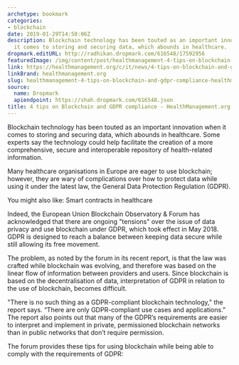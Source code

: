```yaml
---
archetype: bookmark
categories:
- blockchain
date: 2019-01-29T14:50:06Z
description: Blockchain technology has been touted as an important innovation when
  it comes to storing and securing data, which abounds in healthcare.
dropmark.editURL: http://radhikan.dropmark.com/616548/17592956
featuredImage: /img/content/post/healthmanagement-4-tips-on-blockchain-and-gdpr-compliance-healthmanagement-org.png
link: https://healthmanagement.org/c/it/news/4-tips-on-blockchain-and-gdpr-compliance
linkBrand: healthmanagement.org
slug: healthmanagement-4-tips-on-blockchain-and-gdpr-compliance-healthmanagement-org
source:
  name: Dropmark
  apiendpoint: https://shah.dropmark.com/616548.json
title: 4 tips on Blockchain and GDPR compliance - HealthManagement.org
---
```

Blockchain technology has been touted as an important innovation when it comes to storing and securing data, which abounds in healthcare. Some experts say the technology could help facilitate the creation of a more comprehensive, secure and interoperable repository of health-related information.
 

Many healthcare organisations in Europe are eager to use blockchain; however, they are wary of complications over how to protect data while using it under the latest law, the General Data Protection Regulation (GDPR).

 
You might also like: Smart contracts in healthcare


Indeed, the European Union Blockchain Observatory & Forum has acknowledged that there are ongoing "tensions" over the issue of data privacy and use blockchain under GDPR, which took effect in May 2018. GDPR is designed to reach a balance between keeping data secure while still allowing its free movement.

 

The problem, as noted by the forum in its recent report, is that the law was crafted while blockchain was evolving, and therefore was based on the linear flow of information between providers and users. Since blockchain is based on the decentralisation of data, interpretation of GDPR in relation to the use of blockchain, becomes difficult.

 

"There is no such thing as a GDPR-compliant blockchain technology," the report says. “There are only GDPR-compliant use cases and applications.” The report also points out that many of the GDPR’s requirements are easier to interpret and implement in private, permissioned blockchain networks than in public networks that don’t require permission.

 

The forum provides these tips for using blockchain while being able to comply with the requirements of GDPR:

 

